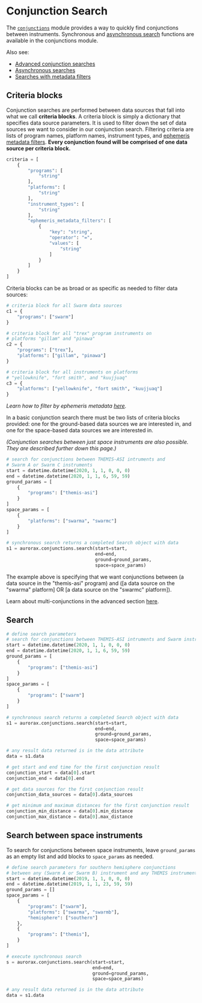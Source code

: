 # Conjunction Search
The [`conjunctions`](/python_libraries/pyaurorax/api_reference/aurorax/conjunctions.html) module provides a way to quickly find conjunctions between instruments. Synchronous and [asynchronous search](/python_libraries/pyaurorax/advanced_usage/asynchronous_search/) functions are available in the conjunctions module.

Also see:

* [Advanced conjunction searches](/python_libraries/pyaurorax/advanced_usage/advanced_conjunctions/)
* [Asynchronous searches](/python_libraries/pyaurorax/advanced_usage/asynchronous_search/)
* [Searches with metadata filters](/python_libraries/pyaurorax/advanced_usage/searches_with_metadata_filters/)

## Criteria blocks
Conjunction searches are performed between data sources that fall into what we call **criteria blocks**. A criteria block is simply a dictionary that specifies data source parameters. It is used to filter down the set of data sources we want to consider in our conjunction search. Filtering criteria are lists of program names, platform names, instrument types, and [ephemeris metadata filters](/python_libraries/pyaurorax/advanced_usage/searches_with_metadata_filters/). **Every conjunction found will be comprised of one data source per criteria block.**

```python
criteria = [
    {
        "programs": [
            "string"
        ],
        "platforms": [
            "string"
        ],
        "instrument_types": [
            "string"
        ],
        "ephemeris_metadata_filters": [
            {
                "key": "string",
                "operator": "=",
                "values": [
                    "string"
                ]
            }
        ]
    }
]
```

Criteria blocks can be as broad or as specific as needed to filter data sources:
```python
# criteria block for all Swarm data sources
c1 = {
    "programs": ["swarm"]
}

# criteria block for all "trex" program instruments on 
# platforms "gillam" and "pinawa"
c2 = {
    "programs": ["trex"],
    "platforms": ["gillam", "pinawa"]
}

# criteria block for all instruments on platforms 
# "yellowknife", "fort smith", and "kuujjuaq"
c3 = {
    "platforms": ["yellowknife", "fort smith", "kuujjuaq"]
}
```

*Learn how to filter by ephemeris metadata [here](/python_libraries/pyaurorax/advanced_usage/searches_with_metadata_filters/).*

In a basic conjunction search there must be two lists of criteria blocks provided: one for the ground-based data sources we are interested in, and one for the space-based data sources we are interested in.

*(Conjunction searches between just space instruments are also possible. They are described further down this page.)*

```python hl_lines="5-14"
# search for conjunctions between THEMIS-ASI intruments and 
# Swarm A or Swarm C instruments
start = datetime.datetime(2020, 1, 1, 0, 0, 0)
end = datetime.datetime(2020, 1, 1, 6, 59, 59)
ground_params = [
    {
        "programs": ["themis-asi"]
    }
]
space_params = [
    {
        "platforms": ["swarma", "swarmc"]
    }
]

# synchronous search returns a completed Search object with data
s1 = aurorax.conjunctions.search(start=start,
                                 end=end,
                                 ground=ground_params,
                                 space=space_params)

```

The example above is specifying that we want conjunctions between (a data source in the "themis-asi" program) and ([a data source on the "swarma" platform] OR [a data source on the "swarmc" platform]).

Learn about multi-conjunctions in the advanced section [here](/python_libraries/pyaurorax/advanced_usage/advanced_conjunctions/).

## Search
```python
# define search parameters
# search for conjunctions between THEMIS-ASI intruments and Swarm instruments
start = datetime.datetime(2020, 1, 1, 0, 0, 0)
end = datetime.datetime(2020, 1, 1, 6, 59, 59)
ground_params = [
    {
        "programs": ["themis-asi"]
    }
]
space_params = [
    {
        "programs": ["swarm"]
    }
]

# synchronous search returns a completed Search object with data
s1 = aurorax.conjunctions.search(start=start,
                                 end=end,
                                 ground=ground_params,
                                 space=space_params)

# any result data returned is in the data attribute
data = s1.data

# get start and end time for the first conjunction result
conjunction_start = data[0].start
conjunction_end = data[0].end

# get data sources for the first conjunction result
conjunction_data_sources = data[0].data_sources

# get minimum and maximum distances for the first conjunction result
conjunction_min_distance = data[0].min_distance
conjunction_max_distance = data[0].max_distance
```


## Search between space instruments
To search for conjunctions between space instruments, leave ```ground_params``` as an empty list and add blocks to ```space_params``` as needed.

```python
# define search parameters for southern hemisphere conjunctions
# between any (Swarm A or Swarm B) instrument and any THEMIS instrument
start = datetime.datetime(2019, 1, 1, 0, 0, 0)
end = datetime.datetime(2019, 1, 1, 23, 59, 59)
ground_params = []
space_params = [
    {
        "programs": ["swarm"],
        "platforms": ["swarma", "swarmb"],
        "hemisphere": ["southern"]
    },
    {
        "programs": ["themis"],
    }
]

# execute synchronous search
s = aurorax.conjunctions.search(start=start,
                                end=end,
                                ground=ground_params,
                                space=space_params)

# any result data returned is in the data attribute
data = s1.data
```